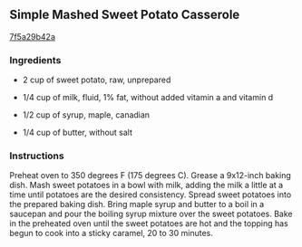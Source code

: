 ## Simple Mashed Sweet Potato Casserole

[7f5a29b42a](http://allrecipes.com/recipe/simple-mashed-sweet-potato-casserole/)

### Ingredients

 - 2 cup of sweet potato, raw, unprepared

 - 1/4 cup of milk, fluid, 1% fat, without added vitamin a and vitamin d

 - 1/2 cup of syrup, maple, canadian

 - 1/4 cup of butter, without salt

### Instructions

Preheat oven to 350 degrees F (175 degrees C). Grease a 9x12-inch baking dish. Mash sweet potatoes in a bowl with milk, adding the milk a little at a time until potatoes are the desired consistency. Spread sweet potatoes into the prepared baking dish. Bring maple syrup and butter to a boil in a saucepan and pour the boiling syrup mixture over the sweet potatoes. Bake in the preheated oven until the sweet potatoes are hot and the topping has begun to cook into a sticky caramel, 20 to 30 minutes.